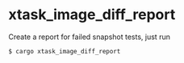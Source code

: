 # xtask_image_diff_report

Create a report for failed snapshot tests, just run

```commandline
$ cargo xtask_image_diff_report
```
